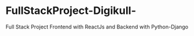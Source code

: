 # FullStackProject-Digikull-
Full Stack Project Frontend with ReactJs and Backend with Python-Django
